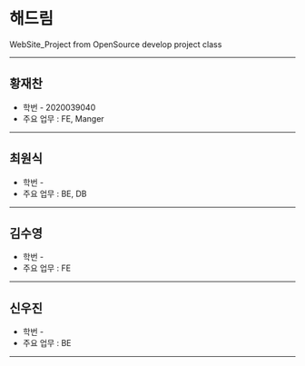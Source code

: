 # 해드림
WebSite_Project from OpenSource develop project class 

___
## 황재찬
- 학번 - 2020039040
- 주요 업무 : FE, Manger
___
##  최원식
- 학번 -
- 주요 업무 : BE, DB
___
##  김수영
- 학번 -
- 주요 업무 : FE
___
## 신우진
- 학번 -
- 주요 업무 : BE
___
